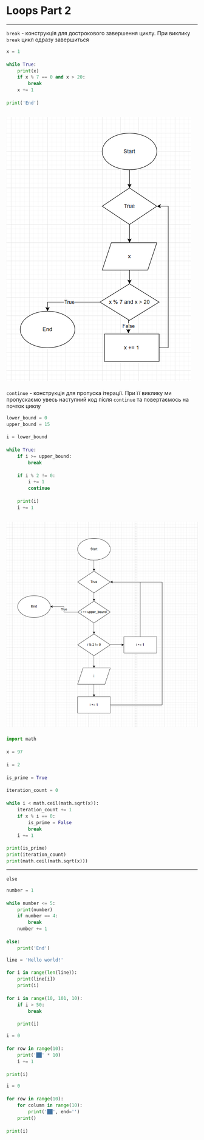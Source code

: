 # Loops Part 2

---
```break``` - конструкція для дострокового завершення циклу. При виклику ```break``` цикл одразу завершиться

```python
x = 1

while True:
    print(x)
    if x % 7 == 0 and x > 20:
        break
    x += 1

print('End')
```

![image](./imgs/diagram1.png)
---
```continue``` - конструкція для пропуска ітерації. При її виклику ми пропускаємо увесь наступний код після ```continue``` та повертаємось на почток циклу
```python
lower_bound = 0
upper_bound = 15

i = lower_bound

while True:
    if i >= upper_bound:
        break

    if i % 2 != 0:
        i += 1
        continue

    print(i)
    i += 1
```

![image](./imgs/diagram2.png)
---
```python
import math

x = 97

i = 2

is_prime = True

iteration_count = 0

while i < math.ceil(math.sqrt(x)):
    iteration_count += 1
    if x % i == 0:
        is_prime = False
        break
    i += 1

print(is_prime)
print(iteration_count)
print(math.ceil(math.sqrt(x)))
```
---
```else```
```python
number = 1

while number <= 5:
    print(number)
    if number == 4:
        break
    number += 1

else:
    print('End')
```
```python
line = 'Hello world!'

for i in range(len(line)):
    print(line[i])
    print(i)

for i in range(10, 101, 10):
    if i > 50:
        break

    print(i)
```

```python
i = 0

for row in range(10):
    print('██' * 10)
    i += 1

print(i)
```

```python
i = 0

for row in range(10):
    for column in range(10):
        print('██', end='')
    print()

print(i)
```